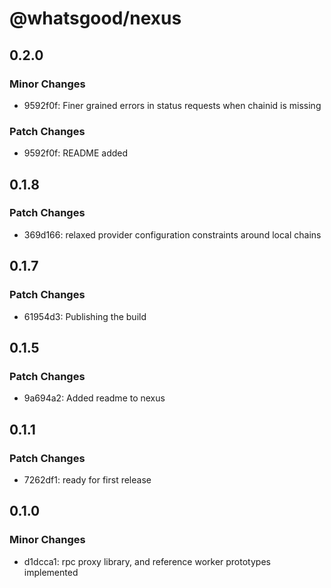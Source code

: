 # @whatsgood/nexus

## 0.2.0

### Minor Changes

- 9592f0f: Finer grained errors in status requests when chainid is missing

### Patch Changes

- 9592f0f: README added

## 0.1.8

### Patch Changes

- 369d166: relaxed provider configuration constraints around local chains

## 0.1.7

### Patch Changes

- 61954d3: Publishing the build

## 0.1.5

### Patch Changes

- 9a694a2: Added readme to nexus

## 0.1.1

### Patch Changes

- 7262df1: ready for first release

## 0.1.0

### Minor Changes

- d1dcca1: rpc proxy library, and reference worker prototypes implemented

